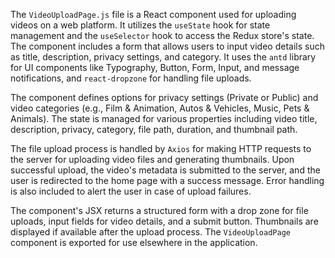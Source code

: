 The `VideoUploadPage.js` file is a React component used for uploading videos on a web platform. It utilizes the `useState` hook for state management and the `useSelector` hook to access the Redux store's state. The component includes a form that allows users to input video details such as title, description, privacy settings, and category. It uses the `antd` library for UI components like Typography, Button, Form, Input, and message notifications, and `react-dropzone` for handling file uploads.

The component defines options for privacy settings (Private or Public) and video categories (e.g., Film & Animation, Autos & Vehicles, Music, Pets & Animals). The state is managed for various properties including video title, description, privacy, category, file path, duration, and thumbnail path.

The file upload process is handled by `Axios` for making HTTP requests to the server for uploading video files and generating thumbnails. Upon successful upload, the video's metadata is submitted to the server, and the user is redirected to the home page with a success message. Error handling is also included to alert the user in case of upload failures.

The component's JSX returns a structured form with a drop zone for file uploads, input fields for video details, and a submit button. Thumbnails are displayed if available after the upload process. The `VideoUploadPage` component is exported for use elsewhere in the application.